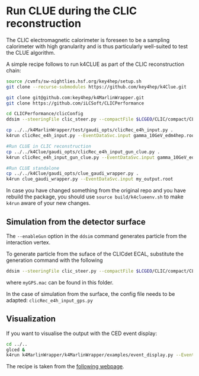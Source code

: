<!--
Copyright (c) 2020-2023 Key4hep-Project.

This file is part of Key4hep.
See https://key4hep.github.io/key4hep-doc/ for further info.

Licensed under the Apache License, Version 2.0 (the "License");
you may not use this file except in compliance with the License.
You may obtain a copy of the License at

    http://www.apache.org/licenses/LICENSE-2.0

Unless required by applicable law or agreed to in writing, software
distributed under the License is distributed on an "AS IS" BASIS,
WITHOUT WARRANTIES OR CONDITIONS OF ANY KIND, either express or implied.
See the License for the specific language governing permissions and
limitations under the License.
-->
# Run CLUE during the CLIC reconstruction

The CLIC electromagnetic calorimeter is foreseen to be a sampling calorimeter with high
granularity and is thus particularly well-suited to test the CLUE algorithm.

A simple recipe follows to run k4CLUE as part of the CLIC reconstruction chain:
```bash
source /cvmfs/sw-nightlies.hsf.org/key4hep/setup.sh
git clone --recurse-submodules https://github.com/key4hep/k4Clue.git

git clone git@github.com:key4hep/k4MarlinWrapper.git
git clone https://github.com/iLCSoft/CLICPerformance

cd CLICPerformance/clicConfig
ddsim --steeringFile clic_steer.py --compactFile $LCGEO/CLIC/compact/CLIC_o3_v14/CLIC_o3_v14.xml --enableGun --gun.distribution uniform --gun.particle gamma --gun.energy 10*GeV --outputFile gamma_10GeV_edm4hep.root --numberOfEvents 10

cp ../../k4MarlinWrapper/test/gaudi_opts/clicRec_e4h_input.py .
k4run clicRec_e4h_input.py --EventDataSvc.input gamma_10GeV_edm4hep.root

#Run CLUE in CLIC reconstruction
cp ../../k4Clue/gaudi_opts/clicRec_e4h_input_gun_clue.py .
k4run clicRec_e4h_input_gun_clue.py --EventDataSvc.input gamma_10GeV_edm4hep.root

#Run CLUE standalone
cp ../../k4Clue/gaudi_opts/clue_gaudi_wrapper.py .
k4run clue_gaudi_wrapper.py --EventDataSvc.input my_output.root
```

In case you have changed something from the original repo and you have rebuild the package, you should use `source build/k4clueenv.sh` to make `k4run` aware of your new changes.

## Simulation from the detector surface

The `--enableGun` option in the `ddsim` command generates particle from the interaction vertex.

To generate particle from the suface of the CLICdet ECAL, substitute the generation command with the following
```bash
ddsim --steeringFile clic_steer.py --compactFile $LCGEO/CLIC/compact/CLIC_o3_v14/CLIC_o3_v14.xml --enableG4GPS --runType "run" --macroFile  myGPS.mac --outputFile gps_gamma_10GeV_edm4hep.root
```
where `myGPS.mac` can be found in this folder.

In the case of simulation from the surface, the config file needs to be adapted: `clicRec_e4h_input_gps.py`

## Visualization

If you want to visualise the output with the CED event display:
```bash
cd ../..
glced &
k4run k4MarlinWrapper/k4MarlinWrapper/examples/event_display.py --EventDataSvc.input=CLICPerformance/clicConfig/gamma_10GeV_edm4hep.root
```

The recipe is taken from the [following webpage](https://key4hep.github.io/key4hep-doc/k4marlinwrapper/doc/starterkit/k4MarlinWrapperCLIC/CEDViaWrapper.html).

